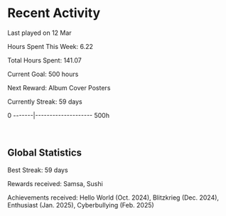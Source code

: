 # Recent Activity
Last played on 12 Mar  

Hours Spent This Week: 6.22  

Total Hours Spent: 141.07  

Current Goal: 500 hours  

Next Reward: Album Cover Posters 

Currently Streak: 59 days 

0 -------|-------------------- 500h  
<br><br>

## Global Statistics
Best Streak: 59 days

Rewards received: Samsa, Sushi

Achievements received: Hello World (Oct. 2024), Blitzkrieg (Dec. 2024), Enthusiast (Jan. 2025), Cyberbullying (Feb. 2025)
